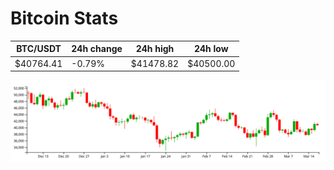 # Bitcoin Stats

BTC/USDT|24h change|24h high|24h low|
|---|---|---|---|
|$40764.41|-0.79%|$41478.82|$40500.00|

<img src="./chart.svg">
